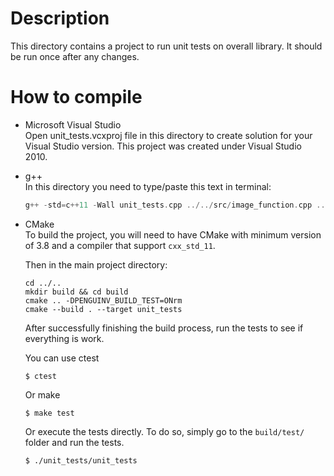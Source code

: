 # Description    
This directory contains a project to run unit tests on overall library. It should be run once after any changes.

# How to compile    
- Microsoft Visual Studio    
Open unit_tests.vcxproj file in this directory to create solution for your Visual Studio version. This project was created under Visual Studio 2010.

- g++    
In this directory you need to type/paste this text in terminal:    
	```cpp
	g++ -std=c++11 -Wall unit_tests.cpp ../../src/image_function.cpp ../../src/blob_detection.cpp ../../src/FileOperation/bitmap.cpp ../../src/math/hough_transform.cpp ../../src/math/math_base.cpp unit_test_bitmap.cpp unit_test_blob_detection.cpp unit_test_framework.cpp unit_test_helper.cpp unit_test_image_buffer.cpp unit_test_image_function.cpp unit_test_math.cpp -o application
	```

- CMake    
	To build the project, you will need to have CMake with minimum version of 3.8 and a compiler 
	that support `cxx_std_11`.

	Then in the main project directory:
	```
	cd ../..
	mkdir build && cd build
	cmake .. -DPENGUINV_BUILD_TEST=ONrm 
	cmake --build . --target unit_tests
	```

	After successfully finishing the build process, run the tests to see if everything is work.

	You can use ctest

	```
	$ ctest
	```

	Or make

	```
	$ make test
	```

	Or execute the tests directly. To do so, simply go to the `build/test/` folder and run the tests.

	```
	$ ./unit_tests/unit_tests
	```
